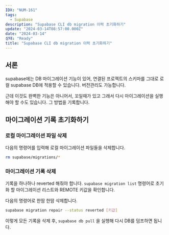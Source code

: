 ```yaml
---
IDX: "NUM-161"
tags:
  - Supabase
description: "Supabase CLI db migration 이력 초기화하기"
update: "2024-03-14T08:57:00.000Z"
date: "2024-03-14"
상태: "Ready"
title: "Supabase CLI db migration 이력 초기화하기"
---
```

## 서론

supabase에는 DB 마이그레이션 기능이 있어, 연결된 프로젝트의 스키마를 그대로 로컬 supabase DB에 적용할 수 있습니다. 버전관리도 가능합니다. 

근데 이것도 완벽한 기능은 아니어서, 꼬일때가 있고 그래서 다시 마이그레이션을 실행해야 할 수도 있습니다. 그 방법을 기록합니다. 

## 마이그레이션 기록 초기화하기

### 로컬 마이그레이션 파일 삭제

다음의 명령어를 입력해 로컬 마이그레이션 파일들을 삭제합니다. 

```bash
rm supabase/migrations/*
```

### 마이그레이션 기록 삭제

기록을 하나하나 reverted 해줘야 합니다. `supabase migration list` 명령어로 초기화 할 마이그레이션 리스트와 REMOTE 키값을 확인합니다. 

다음의 명령어로 한땀 한땀 삭제합니다. 

```bash
supabase migration repair --status reverted [키값]
```

이렇게 모든 기록을 삭제 후, `supabase db pull` 을 실행해 다시 DB를 덤프하면 됩니다. 



